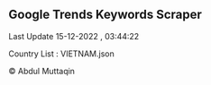 

## Google Trends Keywords Scraper 
 
Last Update 15-12-2022 , 03:44:22

Country List :
VIETNAM.json



© Abdul Muttaqin 
